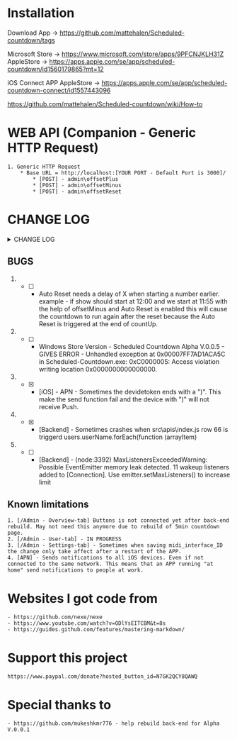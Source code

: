 # Installation
Download App -> https://github.com/mattehalen/Scheduled-countdown/tags

Microsoft Store -> https://www.microsoft.com/store/apps/9PFCNJKLH31Z
AppleStore -> https://apps.apple.com/se/app/scheduled-countdown/id1560179865?mt=12

iOS Connect APP
AppleStore -> https://apps.apple.com/se/app/scheduled-countdown-connect/id1557443096

https://github.com/mattehalen/Scheduled-countdown/wiki/How-to

# WEB API (Companion - Generic HTTP Request)
    1. Generic HTTP Request
        * Base URL = http://localhost:[YOUR PORT - Default Port is 3000]/
            * [POST] - admin\offsetPlus
            * [POST] - admin\offsetMinus
            * [POST] - admin\offsetReset

# CHANGE LOG
<details>
  <summary>CHANGE LOG</summary>

## Alpha V.0.0.30
    1. Fix Countdown wrong by 1sec
    2. Added getCelebrationList to API
    3. Added startTop to FOH & removing Audio
## Alpha V.0.0.29
    1. When selecting a cuelist auto Save as SelectedCuelist so the user don't need to push save as selectedCuelist !!
    2. Force Reload On All Views Added and can be triggered from /admin -> Settings
    3. Added option to Drop a Excel File on users tab for importing Cuelist. Cuelist only takes colum (A) from excel
    4. Added Option to Hide buttons for cleaner look on user cuelist page (OBS CLICK ON USERNAME ON TOPROW TO HIDE)
    5. Fixed OffsetTime not beeing stored in db.Settings and there for not working as expected

## Alpha V.0.0.28
    1. Fixed User href link on /admin user-tab.

## Alpha V.0.0.27
    1. First apple aproved release

## Alpha V.0.0.23-26
    1. more apple release tests.

## Alpha V.0.0.22 [2021-06-14]
    1."hardenedRuntime": true
## Alpha V.0.0.21 [2021-06-14]
    1. description
## Alpha V.0.0.20 [2021-06-13]
    1. [macOS] - Adding entitlements.mas - <key>com.apple.security.network.server</key> <true/> - TEST ONLY IF V.0.0.19 dosen't crash on startup at Apple.
## Alpha V.0.0.19 [2021-06-13]
    1. [macOS] - Removing entitlements.mas & entitlements.mas.inherit - <key>com.apple.security.network.server</key>
        <true/>
## Alpha V.0.0.18 [2021-06-11]
    1. Updated modules. Electron & Electron builder is now using Latest release.
    2. Remove folder EXTRAS
    3. Remove unused modules.
    4. [Back-end] - Created APN-notification.js and moved notification from alert.js to this file.
    5. [Back-end] - Separate all the create FOLDER into it's own .js file
## Alpha V.0.0.17 [2021-06-11]
    1. [MAIN WINDOW] - app.disableHardwareAcceleration()
## Alpha V.0.0.16 [2021-06-10]
    1. [macOS] - entitlements.mas - <key>com.apple.security.cs.disable-library-validation</key> <true/>
    2. [iOS] - APN - Added message to the sendNotification() in src/APN/index.js
## Alpha V.0.0.15 [2021-06-10]
    1. [Back-End] - Added "Headers" for part of Console.log to see whats triggering the log.
    2. -> REMOVED THIS ONE -> [macOS] - entitlements.mas & entitlements.mas.inherit - ITSAppUsesNonExemptEncryption changed to false
    3. [iOS] - APN - options-production changed to true
    4. [iOS] - APN - Now reads from the db-ios-tokens.json file and uses those inside the deviceTokens var.
    OBS !! when receiving token from iOS device. Sometime the Token ends with a ")". This make the token not work. Needs to remove the ")" in the token to get it to receive Push Notifications.
    5. [macOS] - entitlements.mas & entitlements.mas.inherit - <key>com.apple.security.network.server</key>
        <true/>
## Alpha V.0.0.14 [2021-06-09]
    1. install electron-log for logging to file
    2. [MAIN WINDOW] - Added Open log button
    3. [MAIN WINDOW] - Removikrying again to upload app to mac AppStore.
## Alpha V.0.0.13 [2021-06-07]
    1. Change entitlements -> com.apple.security.app-sandbox to FALSE &  "hardenedRuntime":false in package.json for test upload to Apple Store. WORKS on MAS-DEV.
    2. [AppStore Release] - Trying again to upload app to mac AppStore.
## Alpha V.0.0.12 [2021-06-04]
    1. Added Menu options to MAC version av app. Re-open Main Window & How to.
    2. [Back-end] - Added temporary fix for Re-open page. Now it only gives error but doesn't close app.
    3. [AppStore Release] - Trying again to upload app to mac AppStore.
## Alpha V.0.0.11 [2021-06-03]
    1. [Back-end] - APN now pushes to iOS devices but to all devices and not only local devices. THIS IS A KNOW BUG AND NEDS TO BE FIXED. 
    2. [AppStore Release] - Many changes made to try and find a way to upload the app to AppStore. USE MAS and send the pkg file from MAS with transporter to your App store connect.
## Alpha V.0.0.10 [2021-05-28]
    1.[Back-end] - Start adding support for APN (Apple Push Notification) server. 
    2.[Back-end] - Added Store iOS Token when an iOS device is connected. This is so the APN server knows what devices should receive the Notification.
## Alpha V.0.0.9 [2021-05-20]
    1.[MAIN WINDOW] - Fixed so Port input field is linked to the db-settings.json
    2.[Back-end] - fix GitHub HEAD on [MAIN WINDOW]
## Alpha V.0.0.8 [2021-05-17]
    1. [MAIN WINDOW] - Added AutoStart Button
## Alpha V.0.0.6 -> V.0.0.7
    1. Tried to make a Appstore version of the software but no luck yet. increase of version number due to not being able to use same version number on upload to Appstore.
## Alpha V.0.0.5 [2021-03-24]
    1. [src/services/admin-settings.js] - removed local date-string. Didn't save db-Backups on system with local date string using "/".
## Alpha V.0.0.4 [2021-03-19]
    1. [Main Window] - Added buttons to open / & /admin in default browser
    2. Test Submitted App to MicrosoftStore waiting approval
## Alpha V.0.0.3 [2021-03-08]
    1. [Main Window] - Remove Scrollers and added  resizable: false, autoHideMenuBar: true,
    2. [Main Window] - Fixed Bug where Save Port button didn't work after removing choose IP from selection of ip addresses.
## Alpha V.0.0.2 [2021-01-29]
    1. [Main Window] - start_server & stop_server now toggles between hidden and shown to prevent double pressing and to easier show if server is started or not.
    2. [/Admin - User-tab] - now lets you add and delete users. Users can then enter there page on url /users/"your-name" example /user/mathias.
    3. [/users/xxx] - 
       1. [Save - button] - Save the cue-list in users.json
       2. [Add new row - button] - Adds a new row to the cue-list with the title "Added Cue"
       3. [TimeCode is ON - button] - TBA
       4. [Hide Rows ON/OFF - button] - If TimeCode is running and rows are hidden you can push this to un hide All. Good when Capturing TC on rows.
    4. [Alert] - Now works on /watch and /countdown and /users/"your-name"
    5. [/admin - Alert - tab] - Added alertTime so you can chose how long the Alert should last.
## Alpha V.0.0.1 [2021-01-26]
    1. Rebuild of back-end - https://github.com/mukeshkmr776
    2. Implementing Electron for dist
    3. Creating SC-module for the clock & countdown part.



</details>


## BUGS
1. - [ ] -  Auto Reset needs a delay of X when starting a number earlier.
    example - if show should start at 12:00 and we start at 11:55 with the help of offsetMinus and Auto Reset is enabled this will cause the countdown to run again after the reset because the Auto Reset is triggered at the end of countUp. 
2. - [ ] -  Windows Store Version - Scheduled Countdown Alpha V.0.0.5 - GIVES ERROR - Unhandled exception at 0x00007FF7AD1ACA5C in Scheduled-Countdown.exe: 0xC0000005: Access violation writing location 0x0000000000000000.
3. - [X] -  [iOS] - APN - Sometimes the devidetoken ends with a ")". This make the send function fail and the device with ")" will not receive Push.
4. - [X] - [Backend] - Sometimes crashes when src\apis\index.js row 66 is triggerd  users.userName.forEach(function (arrayItem)
5. - [ ] - [Backend] - (node:3392) MaxListenersExceededWarning: Possible EventEmitter memory leak detected. 11 wakeup listeners added to [Connection]. Use emitter.setMaxListeners() to increase limit

## Known limitations
    1. [/Admin - Overview-tab] Buttons is not connected yet after back-end rebuild. May not need this anymore due to rebuild of 5min countdown page.
    2. [/Admin - User-tab] - IN PROGRESS
    3. [/Admin - Settings-tab] - Sometimes when saving midi_interface_ID the change only take affect after a restart of the APP.
    4. [APN] - Sends notifications to all iOS devices. Even if not connected to the same network. This means that an APP running "at home" send notifications to people at work.
    
# Websites I got code from
    - https://github.com/nexe/nexe
    - https://www.youtube.com/watch?v=ODlYsEITCBM&t=8s
    - https://guides.github.com/features/mastering-markdown/


# Support this project
    https://www.paypal.com/donate?hosted_button_id=N7GK2QCY8QAWQ        

# Special thanks to
    - https://github.com/mukeshkmr776 - help rebuild back-end for Alpha V.0.0.1
